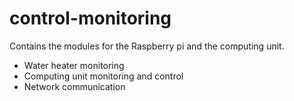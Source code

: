 # control-monitoring
Contains the modules for the Raspberry pi and the computing unit.

- Water heater monitoring
- Computing unit monitoring and control
- Network communication
